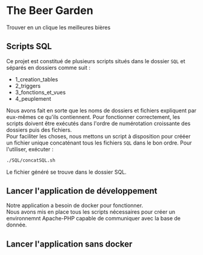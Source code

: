 # The Beer Garden
Trouver en un clique les meilleures bières
## Scripts SQL
Ce projet est constitué de plusieurs scripts situés dans le dossier `SQL` et séparés en dossiers comme suit :
- 1_creation_tables
- 2_triggers
- 3_fonctions_et_vues
- 4_peuplement  

Nous avons fait en sorte que les noms de dossiers et fichiers expliquent par eux-mêmes ce qu'ils contiennent.
Pour fonctionner correctement, les scripts doivent être exécutés dans l'ordre de numérotation croissante des dossiers puis des fichiers.  
Pour faciliter les choses, nous mettons un script à disposition pour crééer un fichier unique concaténant tous les fichiers `SQL` dans le bon ordre. Pour l'utiliser, exécuter :  
```sh
./SQL/concatSQL.sh
```
Le fichier généré se trouve dans le dossier SQL.

## Lancer l'application de développement
Notre application a besoin de docker pour fonctionner.  
Nous avons mis en place tous les scripts nécessaires pour créer un environnemnt Apache-PHP capable de communiquer avec la base de donnée.

## Lancer l'application sans docker
